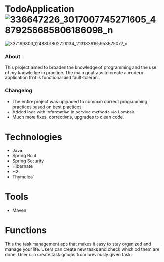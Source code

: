 # TodoApplication![336647226_3017007745271605_4879256685806186098_n](https://user-images.githubusercontent.com/81915391/227904344-bf4abc67-f674-4b0d-b1df-d90a3f362c3f.png)
![337199803_1248801802726134_2131836165953675077_n](https://user-images.githubusercontent.com/81915391/227904349-ec3e42d1-3a50-4a8b-a0e6-645775b370eb.png)


### About
This project aimed to broaden the knowledge of programming and the use of my knowledge in practice. 
The main goal was to create a modern application that is functional and fault-tolerant. 


### Changelog
* The entire project was upgraded to common correct programming practices based on best practices.
* Added logs with information in service methods via Lombok.
* Much more fixes, corrections, upgrades to clean code.

# Technologies
* Java 
* Spring Boot
* Spring Security
* Hibernate
* H2
* Thymeleaf

# Tools
* Maven

# Functions
This the task management app that makes it easy to stay organized and manage your life.
Users can create new tasks and check which od them are  done.
User can create task groups from previously given tasks.




